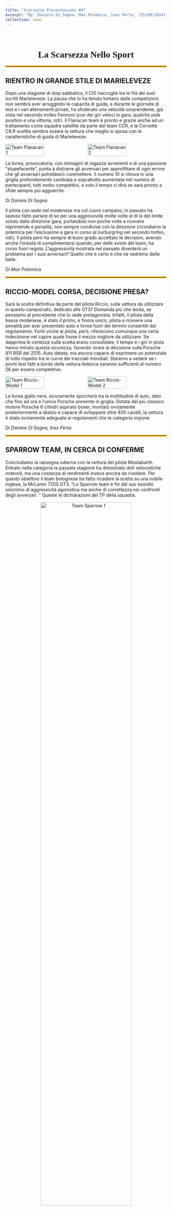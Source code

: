 ```yaml
---
title: "Scarsezza Presentazioni #4"
excerpt: "By _Daniele Di Segna, Max Polemica, Ines Perta_ (25/09/2024)"
collection: news
---
```


<br>

<h1 style="text-align: center; font-family: Algerian;">La Scarsezza Nello Sport</h1>
<hr style="border: 2px solid orange;" />

## RIENTRO IN GRANDE STILE DI MARIELEVEZE

Dopo una stagione di stop sabbatico, il CIS riaccoglie tra le fila dei suoi iscritti Marieleveze. La pausa che lo ha tenuto lontano dalle competizioni non sembra aver arrugginito le capacità di guida, e durante le giornate di test e i vari allenamenti privati, ha sfoderato una velocità sorprendente, già vista nel secondo trofeo Fermoni (con dei giri veloci in gara, qualche pole position e una vittoria, ndr). Il Flanacan team è pronto e grazie anche ad un trattamento come squadra satellite da parte del team CCR, e la Corvette C8.R sceltta sembra essere la vettura che meglio si sposa con le caratteristiche di guida di Marieleveze.

<div style="display: flex; justify-content: space-between;">
    <img src="../news_images/team_flancan1_news.jpeg" alt="Team Flanacan 1" style="width:49%;"/>
    <img src="../news_images/team_flancan2_news.jpeg" alt="Team Flanacan 2" style="width:49%;"/>
</div>

La livrea, provocatoria, con immagini di ragazze avvenenti e di una passione “stupefacente”, punta a distrarre gli avversari per approfittare di ogni errore che gli avversari potrebbero commettere. Il numero 10 si ritrova in una griglia profondamente cambiata e soprattutto aumentata nel numero di partecipanti, tutti molto competitivi, e solo il tempo ci dirà se sarà pronto a sfide sempre più agguerrite.

Di _Daniele Di Segna_

Il pilota con sede nel modenese ma col cuore campano, in passato ha spesso fatto parlare di se per una aggressività molte volte al di la del limite voluto dalla direzione gara, portandolo non poche volte a ricevere reprimende e penalità, non sempre condivise con la direzione (ricordiamo la polemica per l’esclusione a gara in corso al nurburgring nel secondo trofeo, ndr). Il pilota però ha sempre di buon grado accettato le decisioni, avendo anche l’onestà di complimentarsi quando, per delle sviste del team, ha corso fuori regola. L’aggressività mostrata nel passato diventerà un problema per i suoi avversari? Quello che è certo è che ne vedremo delle belle.

Di _Max Polemica_


<hr style="border: 2px solid orange;" />

## RICCIO-MODEL CORSA, DECISIONE PRESA?

Sarà la scelta definitiva da parte del pilota Riccio, sulla vettura da utilizzare in questo campionato, dedicato alle GT3? Domanda più che lecita, se pensiamo al precedente che lo vede protagonista. Infatti, il pilota della bassa modenese, è stato il primo, e finora unico, pilota a ricevere una penalità per aver presentato auto e livrea fuori dei termini consentiti dal regolamento. Fonti vicine al pilota, però, riferiscono comunque una certa indecisione nel capire quale fosse il mezzo migliore da utilizzare. Se dapprima le certezze sulla scelta erano consolidate, il tempo e i giri in pista hanno minato questa sicurezza, facendo virare la decisione sulla Porsche 911 RSR del 2015. Auto datata, ma ancora capace di esprimere un potenziale di tutto rispetto tra le curve dei tracciati mondiali. Staremo a vedere se i pochi test fatti a bordo della vettura tedesca saranno sufficienti al numero 26 per essere competitivo.

<div style="display: flex; justify-content: space-between;">
    <img src="../news_images/team_riccio1_news.jpeg" alt="Team Riccio-Model 1" style="width:49%;"/>
    <img src="../news_images/team_riccio2_news.jpeg" alt="Team Riccio-Model 2" style="width:49%;"/>
</div>

La livrea giallo nera, sicuramente spiccherà tra la moltitudine di auto, dato che fino ad ora e l’unica Porsche presente in griglia. Dotata del più classico motore Porsche 6 cilindri aspirato boxer, montato ovviamente posteriormente a sbalzo e capace di sviluppare oltre 400 cavalli, la vettura è stata ovviamente adeguata ai regolamenti che la categoria impone

Di _Daniele Di Segna, Ines Perta_

<hr style="border: 2px solid orange;" />

## SPARROW TEAM, IN CERCA DI CONFERME 

Concludiamo la rassegna odierna con la vettura del pilota Mostabarth. Entrato nella categoria la passata stagione ha dimostrato doti velocistiche notevoli, ma una costanza di rendimenti invece ancora da rivedere. Per questo obiettivo il team bolognese ha fatto ricadere la scelta su una nobile inglese, la McLaren 720S GT3. “Lo Sparrow team è fin dal suo esordio sinonimo di aggressività agonistica ma anche di correttezza nei confronti degli avversari. “ Queste le dichiarazioni del TP della squadra.

<div style="text-align: center;">
    <img src="../news_images/team_sparrow_news.jpeg" alt="Team Sparrow 1" style="width:75%;"/>
</div>

I colori molto accesi, quasi fluo, fanno si che, guardando le auto sfrecciare in pista, si riconosca subito il pilota alla guida di questo bolide.

La vettura di Woking, in Inghilterra, monta un V8 biturbo da 4 litri di cilindrata, che in accoppiata col telaio in fibra di carbonio, frutto delle esperienze maturate in F1, rende questa “bestia” una vera e propria arma nelle mani dei giusti piloti. Sarà capace il numero 53 a sfruttare al massimo le capacità di questa auto?

Di _Daniele Di Segna, Ines Perta_

<hr style="border: 2px solid orange;" />

<br>

⚠️ **Disclaimer** ⚠️
Tutti i riferimenti a persone reali, eventi, o affermazioni in questo articolo sono puramente casuali e creati a scopo satirico e goliardico. Non si intende offendere o diffamare nessuno. Le informazioni contenute sono da intendersi unicamente a fini di intrattenimento. Eventuali similitudini con fatti o persone reali sono puramente accidentali.
